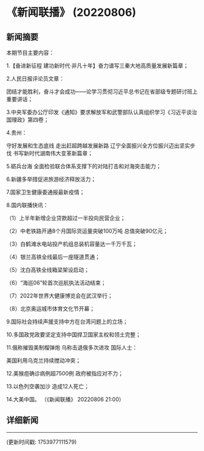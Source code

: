 # 《新闻联播》 (20220806)

## 新闻摘要

本期节目主要内容：


1.【奋进新征程 建功新时代·非凡十年】奋力谱写三秦大地高质量发展新篇章；


2.人民日报评论员文章：

团结才能胜利，奋斗才会成功——论学习贯彻习近平总书记在省部级专题研讨班上重要讲话；


3.中央军委办公厅印发《通知》要求解放军和武警部队认真组织学习《习近平谈治国理政》第四卷；


4.贵州：

守好发展和生态底线 走出赶超跨越发展新路 辽宁全面振兴全方位振兴迈出坚实步伐 书写新时代湖南伟大变革新篇章；


5.砺兵台海 全面检验联合体系支撑下的对陆打击和对海突击能力；


6.新疆多举措促进旅游经济释放活力；


7.国家卫生健康委通报最新疫情；


8.国内联播快讯：


（1）上半年新增企业贷款超过一半投向民营企业；


（2）中老铁路开通8个月国际货运量突破100万吨 总值突破90亿元；


（3）白鹤滩水电站投产机组总装机容量达一千万千瓦；


（4）银兰高铁全线最后一座隧道贯通；


（5）沈白高铁全线箱梁架设启动；


（6）“海巡06”轮首次巡航执法活动结束；


（7）2022年世界大健康博览会在武汉举行；


（8）北京奥运城市体育文化节开幕；


9.国际社会持续声援支持中方在台湾问题上的立场；


10.多国政党政要坚定支持中国捍卫国家主权和领土完整；


11.俄称摧毁美制榴弹炮 乌称击退俄多次进攻 国际人士：

美国利用乌克兰持续搅动冲突；


12.美猴痘确诊病例超7500例 政府被指应对不力；


13.以色列空袭加沙 造成12人死亡；


14.大美中国。
（《新闻联播》 20220806 21:00）

## 详细新闻

---

(更新时间戳: 1753977111579)

